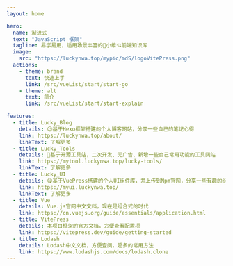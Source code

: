 ```yaml
---
layout: home

hero:
  name: 渐进式
  text: "JavaScript 框架"
  tagline: 易学易用，适用场景丰富的🤠小维💘前端知识库
  image:
    src: "https://luckynwa.top/mypic/mdS/logoVitePress.png"
  actions:
    - theme: brand
      text: 快速上手
      link: /src/vueList/start/start-go
    - theme: alt
      text: 简介
      link: /src/vueList/start/start-explain

features:
  - title: Lucky_Blog
    details: 😍基于Hexo框架搭建的个人博客网站，分享一些自己的笔记心得
    link: https://luckynwa.top/about/
    linkText: 了解更多
  - title: Lucky_Tools
    details: 🫣基于开源工具站，二次开发、无广告、新增一些自己常用功能的工具网站
    link: https://mytool.luckynwa.top/lucky-tools/
    linkText: 了解更多
  - title: Lucky_UI
    details: 😋基于VuePress搭建的个人UI组件库，并上传到Npm官网，分享一些有趣的组件
    link: https://myui.luckynwa.top/
    linkText: 了解更多
  - title: Vue
    details: Vue.js官网中文文档，现在是组合式的时代
    link: https://cn.vuejs.org/guide/essentials/application.html
  - title: VitePress
    details: 本项目框架的官方文档，方便查看配置项
    link: https://vitepress.dev/guide/getting-started
  - title: Lodash
    details: Lodash中文文档，方便查阅，超多的常用方法
    link: https://www.lodashjs.com/docs/lodash.clone
---
```

